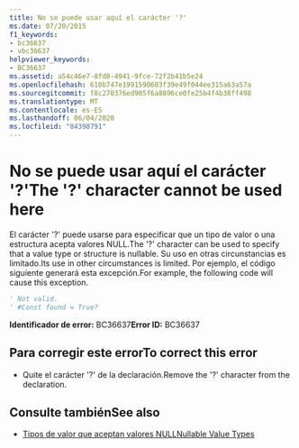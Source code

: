 ```yaml
---
title: No se puede usar aquí el carácter '?'
ms.date: 07/20/2015
f1_keywords:
- bc36637
- vbc36637
helpviewer_keywords:
- BC36637
ms.assetid: a54c46e7-8fd8-4941-9fce-72f2b41b5e24
ms.openlocfilehash: 610b747e1991590603f39e49f044ee315a63a57a
ms.sourcegitcommit: f8c270376ed905f6a8896ce0fe25b4f4b38ff498
ms.translationtype: MT
ms.contentlocale: es-ES
ms.lasthandoff: 06/04/2020
ms.locfileid: "84398791"
---
```

# <a name="the--character-cannot-be-used-here"></a><span data-ttu-id="8d824-102">No se puede usar aquí el carácter '?'</span><span class="sxs-lookup"><span data-stu-id="8d824-102">The '?' character cannot be used here</span></span>
<span data-ttu-id="8d824-103">El carácter '?' puede usarse para especificar que un tipo de valor o una estructura acepta valores NULL.</span><span class="sxs-lookup"><span data-stu-id="8d824-103">The '?' character can be used to specify that a value type or structure is nullable.</span></span> <span data-ttu-id="8d824-104">Su uso en otras circunstancias es limitado.</span><span class="sxs-lookup"><span data-stu-id="8d824-104">Its use in other circumstances is limited.</span></span> <span data-ttu-id="8d824-105">Por ejemplo, el código siguiente generará esta excepción.</span><span class="sxs-lookup"><span data-stu-id="8d824-105">For example, the following code will cause this exception.</span></span>  
  
```vb  
' Not valid.  
' #Const found = True?  
```  
  
 <span data-ttu-id="8d824-106">**Identificador de error:** BC36637</span><span class="sxs-lookup"><span data-stu-id="8d824-106">**Error ID:** BC36637</span></span>  
  
## <a name="to-correct-this-error"></a><span data-ttu-id="8d824-107">Para corregir este error</span><span class="sxs-lookup"><span data-stu-id="8d824-107">To correct this error</span></span>  
  
- <span data-ttu-id="8d824-108">Quite el carácter '?' de la declaración.</span><span class="sxs-lookup"><span data-stu-id="8d824-108">Remove the '?' character from the declaration.</span></span>  
  
## <a name="see-also"></a><span data-ttu-id="8d824-109">Consulte también</span><span class="sxs-lookup"><span data-stu-id="8d824-109">See also</span></span>

- [<span data-ttu-id="8d824-110">Tipos de valor que aceptan valores NULL</span><span class="sxs-lookup"><span data-stu-id="8d824-110">Nullable Value Types</span></span>](../programming-guide/language-features/data-types/nullable-value-types.md)
